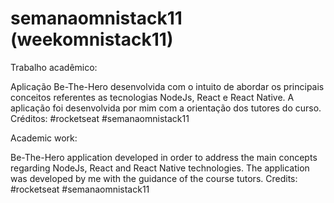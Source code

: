 # semanaomnistack11 (weekomnistack11)

Trabalho acadêmico:

Aplicação Be-The-Hero desenvolvida com o intuito de abordar os principais conceitos referentes as tecnologias NodeJs, React e React Native.
A aplicação foi desenvolvida por mim com a orientação dos tutores do curso.
Créditos: #rocketseat #semanaomnistack11

Academic work:

Be-The-Hero application developed in order to address the main concepts regarding NodeJs, React and React Native technologies.
The application was developed by me with the guidance of the course tutors.
Credits: #rocketseat #semanaomnistack11
